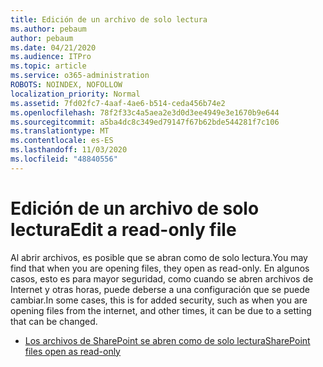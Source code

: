 ```yaml
---
title: Edición de un archivo de solo lectura
ms.author: pebaum
author: pebaum
ms.date: 04/21/2020
ms.audience: ITPro
ms.topic: article
ms.service: o365-administration
ROBOTS: NOINDEX, NOFOLLOW
localization_priority: Normal
ms.assetid: 7fd02fc7-4aaf-4ae6-b514-ceda456b74e2
ms.openlocfilehash: 78f2f33c4a5aea2e3d0d3ee4949e3e1670b9e644
ms.sourcegitcommit: a5ba4dc8c349ed79147f67b62bde544281f7c106
ms.translationtype: MT
ms.contentlocale: es-ES
ms.lasthandoff: 11/03/2020
ms.locfileid: "48840556"
---
```

# <a name="edit-a-read-only-file"></a><span data-ttu-id="f645d-102">Edición de un archivo de solo lectura</span><span class="sxs-lookup"><span data-stu-id="f645d-102">Edit a read-only file</span></span>

<span data-ttu-id="f645d-103">Al abrir archivos, es posible que se abran como de solo lectura.</span><span class="sxs-lookup"><span data-stu-id="f645d-103">You may find that when you are opening files, they open as read-only.</span></span> <span data-ttu-id="f645d-104">En algunos casos, esto es para mayor seguridad, como cuando se abren archivos de Internet y otras horas, puede deberse a una configuración que se puede cambiar.</span><span class="sxs-lookup"><span data-stu-id="f645d-104">In some cases, this is for added security, such as when you are opening files from the internet, and other times, it can be due to a setting that can be changed.</span></span>

- [<span data-ttu-id="f645d-105">Los archivos de SharePoint se abren como de solo lectura</span><span class="sxs-lookup"><span data-stu-id="f645d-105">SharePoint files open as read-only</span></span>](https://docs.microsoft.com/sharepoint/troubleshoot/lists-and-libraries/files-open-as-read-only-and-cannot-check-in-or-out)
